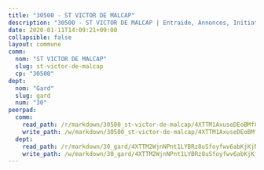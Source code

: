 ```yaml
---
title: "30500 - ST VICTOR DE MALCAP"
description: "30500 - ST VICTOR DE MALCAP | Entraide, Annonces, Initiatives"
date: 2020-01-11T14:09:21+09:00
collapsible: false
layout: commune
comm:
  nom: "ST VICTOR DE MALCAP"
  slug: st-victor-de-malcap
  cp: "30500"
dept:
  nom: "Gard"
  slug: gard
  num: "30"
peerpad:
  comm:
    read_path: /r/markdown/30500_st-victor-de-malcap/4XTTM1AxuseDEoBMf8b1jphdVwtY7CTxuMGVeiHoLoNBcazwC
    write_path: /w/markdown/30500_st-victor-de-malcap/4XTTM1AxuseDEoBMf8b1jphdVwtY7CTxuMGVeiHoLoNBcazwC-K3TgV6LoqXUic9jxiwebRiTrvb3ahgxBV75mhFYZTuw86ekVgNHX5VZAzKKXxX9cmDtQDPXEgsSfTmQMZzH4j9MU6aAGQFovbdqYFeJ6tF719jWcp5ocxVvYxADm9E32nz7AHkCA
  dept:
    read_path: /r/markdown/30_gard/4XTTM2WjnNPnt1LYBRz8uSfoyfwv6abKjKjNdBGxuvymmgvkj
    write_path: /w/markdown/30_gard/4XTTM2WjnNPnt1LYBRz8uSfoyfwv6abKjKjNdBGxuvymmgvkj-K3TgUpCvFefN2LRJ7huXqVovWWqmjJgEMWkVs9s4fhfrGjyZZK9z4gxyddycCKs6S9BWFUcJqqZYCKuxj79SWNiGiob7Xchr25rMmkVQhAFrAwBxAqY3T99GTsQfKxLrXrnx3pGK
---
```


